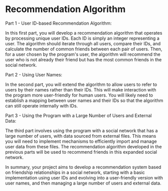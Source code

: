 # Recommendation Algorithm
Part 1 - User ID-based Recommendation Algorithm:

In this first part, you will develop a recommendation algorithm that operates by processing unique user IDs. Each ID is simply an integer representing a user. The algorithm should iterate through all users, compare their IDs, and calculate the number of common friends between each pair of users. Then, for a user chosen by the program's user, the algorithm will recommend the user who is not already their friend but has the most common friends in the social network.

Part 2 - Using User Names:

In the second part, you will extend the algorithm to allow users to refer to users by their names rather than their IDs. This will make interaction with the program more user-friendly for human users. You will likely need to establish a mapping between user names and their IDs so that the algorithm can still operate internally with IDs.

Part 3 - Using the Program with a Large Number of Users and External Data:

The third part involves using the program with a social network that has a large number of users, with data sourced from external files. This means you will need to implement mechanisms to efficiently import and manage user data from these files. The recommendation algorithm developed in the previous parts will be used to recommend friends in this expanded social network.

In summary, your project aims to develop a recommendation system based on friendship relationships in a social network, starting with a basic implementation using user IDs and evolving into a user-friendly version with user names, and then managing a large number of users and external data.
